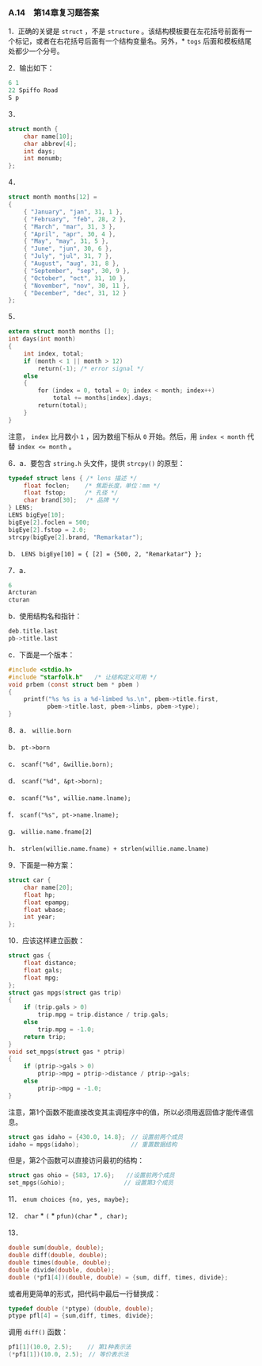 ### A.14　第14章复习题答案

1．正确的关键是 `struct` ，不是 `structure` 。该结构模板要在左花括号前面有一个标记，或者在右花括号后面有一个结构变量名。另外，* `togs` 后面和模板结尾处都少一个分号。

2．输出如下：

```c
6 1
22 Spiffo Road
S p
```

3．

```c
struct month {
　　 char name[10];
　　 char abbrev[4];
　　 int days;
　　 int monumb;
};
```

4．

```c
struct month months[12] =
{
　　 { "January", "jan", 31, 1 },
　　 { "February", "feb", 28, 2 },
　　 { "March", "mar", 31, 3 },
　　 { "April", "apr", 30, 4 },
　　 { "May", "may", 31, 5 },
　　 { "June", "jun", 30, 6 },
　　 { "July", "jul", 31, 7 },
　　 { "August", "aug", 31, 8 },
　　 { "September", "sep", 30, 9 },
　　 { "October", "oct", 31, 10 },
　　 { "November", "nov", 30, 11 },
　　 { "December", "dec", 31, 12 }
};
```

5．

```c
extern struct month months [];
int days(int month)
{
　　 int index, total;
　　 if (month < 1 || month > 12)
　　　　　return(-1); /* error signal */
　　 else
　　 {
　　　　　for (index = 0, total = 0; index < month; index++)
　　　　　　　 total += months[index].days;
　　　　　return(total);
　　 }
}
```

注意， `index` 比月数小 `1` ，因为数组下标从 `0` 开始。然后，用 `index < month` 代替 `index <= month` 。

6．a．要包含 `string.h` 头文件，提供 `strcpy()` 的原型：

```c
typedef struct lens { /* lens 描述 */
　　 float foclen;　 　/* 焦距长度，单位：mm */
　　 float fstop;　  　/* 孔径 */
　　 char brand[30];　 /* 品牌 */
} LENS;
LENS bigEye[10];
bigEye[2].foclen = 500;
bigEye[2].fstop = 2.0;
strcpy(bigEye[2].brand, "Remarkatar");
```

b． `LENS bigEye[10] = { [2] = {500, 2, "Remarkatar"} };`

7．a．

```c
6
Arcturan
cturan
```

b．使用结构名和指针：

```c
deb.title.last
pb->title.last
```

c．下面是一个版本：

```c
#include <stdio.h>
#include "starfolk.h"　　/* 让结构定义可用 */
void prbem (const struct bem * pbem )
{
　　 printf("%s %s is a %d-limbed %s.\n", pbem->title.first,
　　　　　　 pbem->title.last, pbem->limbs, pbem->type);
}
```

8．a． `willie.born`

b． `pt->born`

c． `scanf("%d", &willie.born);`

d． `scanf("%d", &pt->born);`

e． `scanf("%s", willie.name.lname);`

f． `scanf("%s", pt->name.lname);`

g． `willie.name.fname[2]`

h． `strlen(willie.name.fname) + strlen(willie.name.lname)`

9．下面是一种方案：

```c
struct car {
　　 char name[20];
　　 float hp;
　　 float epampg;
　　 float wbase;
　　 int year;
};
```

10．应该这样建立函数：

```c
struct gas {
　　 float distance;
　　 float gals;
　　 float mpg;
};
struct gas mpgs(struct gas trip)
{
　　 if (trip.gals > 0)
　　　　　trip.mpg = trip.distance / trip.gals;
　　 else
　　　　　trip.mpg = -1.0;
　　 return trip;
}
void set_mpgs(struct gas * ptrip)
{
　　 if (ptrip->gals > 0)
　　　　　ptrip->mpg = ptrip->distance / ptrip->gals;
　　 else
　　　　　ptrip->mpg = -1.0;
}
```

注意，第1个函数不能直接改变其主调程序中的值，所以必须用返回值才能传递信息。

```c
struct gas idaho = {430.0, 14.8};　// 设置前两个成员
idaho = mpgs(idaho);　　　        　// 重置数据结构
```

但是，第2个函数可以直接访问最初的结构：

```c
struct gas ohio = {583, 17.6};　　//设置前两个成员
set_mpgs(&ohio);　　　        　  // 设置第3个成员
```

11． `enum choices {no, yes, maybe};`

12． `char`  *  `(` * `pfun)(char`  * `, char);`

13．

```c
double sum(double, double);
double diff(double, double);
double times(double, double);
double divide(double, double);
double (*pf1[4])(double, double) = {sum, diff, times, divide};
```

或者用更简单的形式，把代码中最后一行替换成：

```c
typedef double (*ptype) (double, double);
ptype pfl[4] = {sum,diff, times, divide};
```

调用 `diff()` 函数：

```c
pf1[1](10.0, 2.5);　 　// 第1种表示法
(*pf1[1])(10.0, 2.5);　// 等价表示法
```

